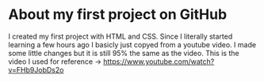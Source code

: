 # About my first project on GitHub
I created my first project with HTML and CSS. Since I literally started learning a few hours ago I basicly just copyed from a youtube video. I made some little changes but it is still 95% the same as the video. 
This is the video I used for reference -> https://www.youtube.com/watch?v=FHb9JobDs2o
